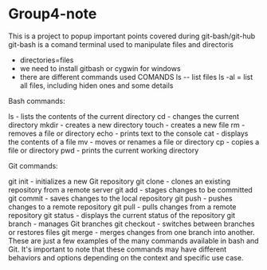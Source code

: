 # Group4-note
This is a project to popup important points covered during git-bash/git-hub
git-bash is a comand terminal used to manipulate files and directoris 
- directories=files
- we need to install gitbash or cygwin for windows
- there are different commands used 
COMANDS
ls -- list files
ls -al = list all files, including hiden ones and some details

Bash commands:

ls - lists the contents of the current directory
cd - changes the current directory
mkdir - creates a new directory
touch - creates a new file
rm - removes a file or directory
echo - prints text to the console
cat - displays the contents of a file
mv - moves or renames a file or directory
cp - copies a file or directory
pwd - prints the current working directory

Git commands:

git init - initializes a new Git repository
git clone - clones an existing repository from a remote server
git add - stages changes to be committed
git commit - saves changes to the local repository
git push - pushes changes to a remote repository
git pull - pulls changes from a remote repository
git status - displays the current status of the repository
git branch - manages Git branches
git checkout - switches between branches or restores files
git merge - merges changes from one branch into another.
These are just a few examples of the many commands available in bash and Git. It's important to note that these commands may have different behaviors and options depending on the context and specific use case.







